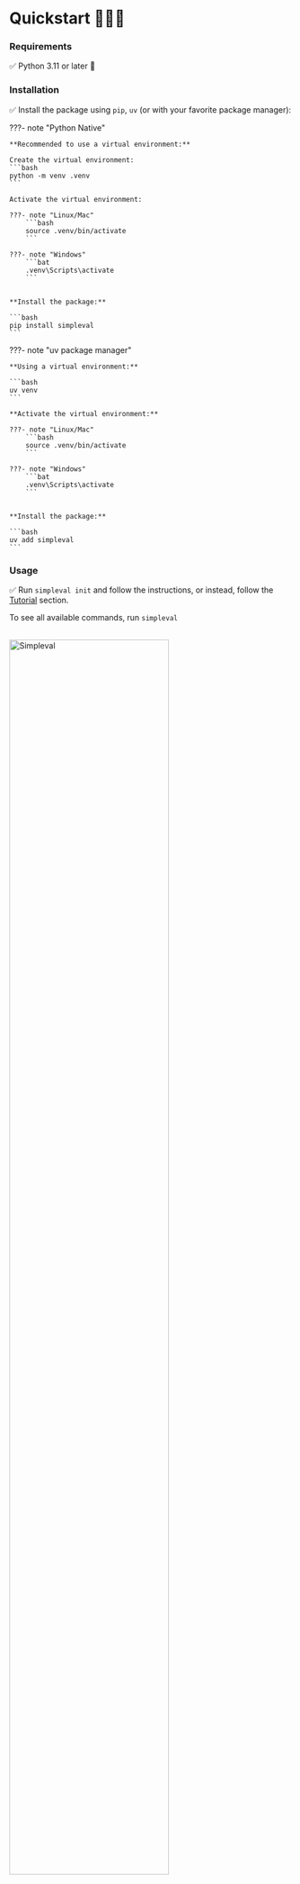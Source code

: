 # Quickstart 🏃‍♂️‍➡️

### Requirements

✅ Python 3.11 or later 🐍

### Installation

✅ Install the package using `pip`, `uv` (or with your favorite package manager):

???- note "Python Native"

    **Recommended to use a virtual environment:**

    Create the virtual environment:
    ```bash
    python -m venv .venv
    ```

    Activate the virtual environment:
    
    ???- note "Linux/Mac"
        ```bash
        source .venv/bin/activate 
        ```

    ???- note "Windows"
        ```bat
        .venv\Scripts\activate
        ```


    **Install the package:**

    ```bash
    pip install simpleval
    ```

???- note "uv package manager"

    **Using a virtual environment:**

    ```bash
    uv venv
    ```
    
    **Activate the virtual environment:**
    
    ???- note "Linux/Mac"
        ```bash
        source .venv/bin/activate 
        ```

    ???- note "Windows"
        ```bat
        .venv\Scripts\activate
        ```


    **Install the package:**

    ```bash
    uv add simpleval
    ```

### Usage

✅ Run `simpleval init` and follow the instructions, or instead, follow the [Tutorial](./tutorial.md) section.

To see all available commands, run `simpleval`

<br>
<img src="../media/simpleval.png" alt="Simpleval" width="75%">

!!! tip "NOTE"
    Reading has many benefits.
    To get a better understanding and a more detailed guide, it is recommended to go through each item under the `Getting Started` section in the sidebar in order.

<br>
